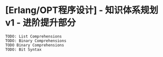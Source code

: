 
# [Erlang/OPT程序设计] - 知识体系规划v1 - 进阶提升部分




    TODO: List Comprehensions
    TODO: Binary Comprehensions
    TODO Binary Comprehensions
    TODO: Bit Syntax
